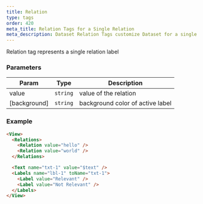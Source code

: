 ```yaml
---
title: Relation
type: tags
order: 420
meta_title: Relation Tags for a Single Relation
meta_description: Dataset Relation Tags customize Dataset for a single relation for machine learning and data science projects.
---
```


Relation tag represents a single relation label

### Parameters

| Param | Type | Description |
| --- | --- | --- |
| value | <code>string</code> | value of the relation |
| [background] | <code>string</code> | background color of active label |

### Example
```html
<View>
  <Relations>
    <Relation value="hello" />
    <Relation value="world" />
  </Relations>

  <Text name="txt-1" value="$text" />
  <Labels name="lbl-1" toName="txt-1">
    <Label value="Relevant" />
    <Label value="Not Relevant" />
  </Labels>
</View>
```
